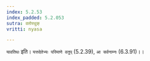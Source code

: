 ```yaml
---
index: 5.2.53
index_padded: 5.2.053
sutra: वतोरथुक्
vritti: nyasa

---
```

`यावतिथः` इति। `यत्तदेतेभ्यः परिमाणे वतुप्` (5.2.39), `आ सर्वनाम्नः` (6.3.91)।।